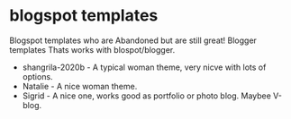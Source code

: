 # blogspot templates
Blogspot templates who are Abandoned but are still great!
Blogger templates Thats works with blospot/blogger.


* shangrila-2020b  - A typical woman theme, very nicve with lots of options.
* Natalie - A nice woman theme.
* Sigrid - A nice one, works good as portfolio or photo blog. Maybee V-blog.
